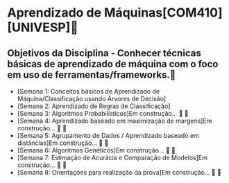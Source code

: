 # Aprendizado de Máquinas[COM410][UNIVESP]🚀
## Objetivos da Disciplina - Conhecer técnicas básicas de aprendizado de máquina com o foco em uso de ferramentas/frameworks.💊

* [Semana 1: Conceitos básicos de Aprendizado de Máquina/Classificação usando Árvores de Decisão] 
* [Semana 2: Aprendizado de Regras de Classificação] 
* [Semana 3: Algoritmos Probabilísticos]Em construção... 🚧 🧱
* [Semana 4: Aprendizado baseado em maximização de margens]Em construção... 🚧 🧱
* [Semana 5: Agrupamento de Dados / Aprendizado baseado em distâncias]Em construção... 🚧 🧱
* [Semana 6: Algoritmos Genéticos]Em construção... 🚧 🧱
* [Semana 7: Estimação de Acurácia e Comparação de Modelos]Em construção... 🚧 🧱
* [Semana 8: Orientações para realização da prova]Em construção... 🚧 🧱
